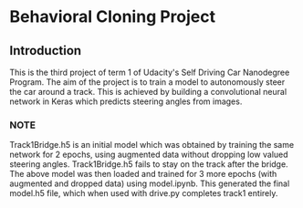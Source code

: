 # Behavioral Cloning Project

## Introduction
This is the third project of term 1 of Udacity's Self Driving Car Nanodegree Program. The aim of the project is to train a model to autonomously steer the car around a track. This is achieved by building a convolutional neural network in Keras which predicts steering angles from images.

### NOTE
Track1Bridge.h5 is an initial model which was obtained by training the same network for 2 epochs, using augmented data without dropping low valued steering angles. Track1Bridge.h5 fails to stay on the track after the bridge.
The above model was then loaded and trained for 3 more epochs (with augmented and dropped data) using model.ipynb. This generated the final model.h5 file, which when used with drive.py completes track1 entirely.

